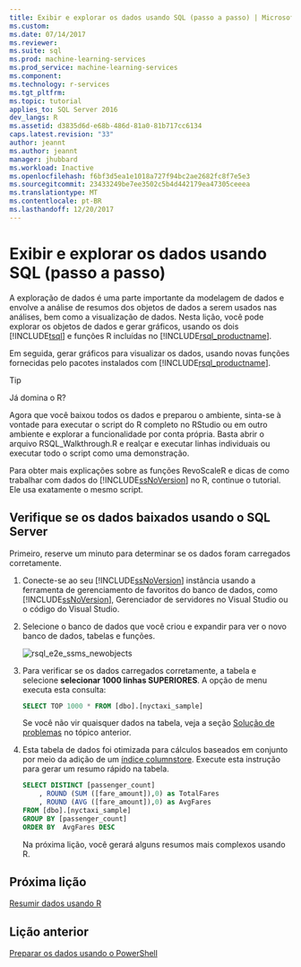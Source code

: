 ```yaml
---
title: Exibir e explorar os dados usando SQL (passo a passo) | Microsoft Docs
ms.custom: 
ms.date: 07/14/2017
ms.reviewer: 
ms.suite: sql
ms.prod: machine-learning-services
ms.prod_service: machine-learning-services
ms.component: 
ms.technology: r-services
ms.tgt_pltfrm: 
ms.topic: tutorial
applies_to: SQL Server 2016
dev_langs: R
ms.assetid: d3835d6d-e68b-486d-81a0-81b717cc6134
caps.latest.revision: "33"
author: jeannt
ms.author: jeannt
manager: jhubbard
ms.workload: Inactive
ms.openlocfilehash: f6bf3d5ea1e1018a727f94bc2ae2682fc8f7e5e3
ms.sourcegitcommit: 23433249be7ee3502c5b4d442179ea47305ceeea
ms.translationtype: MT
ms.contentlocale: pt-BR
ms.lasthandoff: 12/20/2017
---
```

# <a name="view-and-explore-the-data-using-sql-walkthrough"></a>Exibir e explorar os dados usando SQL (passo a passo)

A exploração de dados é uma parte importante da modelagem de dados e envolve a análise de resumos dos objetos de dados a serem usados nas análises, bem como a visualização de dados. Nesta lição, você pode explorar os objetos de dados e gerar gráficos, usando os dois [!INCLUDE[tsql](../../includes/tsql-md.md)] e funções R incluídas no [!INCLUDE[rsql_productname](../../includes/rsql-productname-md.md)].

Em seguida, gerar gráficos para visualizar os dados, usando novas funções fornecidas pelo pacotes instalados com [!INCLUDE[rsql_productname](../../includes/rsql-productname-md.md)].

> [!TIP]
> Já domina o R?
>   
> Agora que você baixou todos os dados e preparou o ambiente, sinta-se à vontade para executar o script do R completo no RStudio ou em outro ambiente e explorar a funcionalidade por conta própria. Basta abrir o arquivo RSQL_Walkthrough.R e realçar e executar linhas individuais ou executar todo o script como uma demonstração.
>   
> Para obter mais explicações sobre as funções RevoScaleR e dicas de como trabalhar com dados do [!INCLUDE[ssNoVersion](../../includes/ssnoversion-md.md)] no R, continue o tutorial. Ele usa exatamente o mesmo script.

## <a name="verify-downloaded-data-using-sql-server"></a>Verifique se os dados baixados usando o SQL Server

Primeiro, reserve um minuto para determinar se os dados foram carregados corretamente.

1. Conecte-se ao seu [!INCLUDE[ssNoVersion](../../includes/ssnoversion-md.md)] instância usando a ferramenta de gerenciamento de favoritos do banco de dados, como [!INCLUDE[ssNoVersion](../../includes/ssnoversion-md.md)], Gerenciador de servidores no Visual Studio ou o código do Visual Studio.

2. Selecione o banco de dados que você criou e expandir para ver o novo banco de dados, tabelas e funções.
  
    ![rsql_e2e_ssms_newobjects](media/rsql-e2e-ssms-newobjects.PNG)
  
3.  Para verificar se os dados carregados corretamente, a tabela e selecione **selecionar 1000 linhas SUPERIORES**. A opção de menu executa esta consulta:

    ```SQL
    SELECT TOP 1000 * FROM [dbo].[nyctaxi_sample]
    ```
    Se você não vir quaisquer dados na tabela, veja a seção [Solução de problemas](walkthrough-prepare-the-data.md) no tópico anterior.

4. Esta tabela de dados foi otimizada para cálculos baseados em conjunto por meio da adição de um [índice columnstore](../../relational-databases/indexes/columnstore-indexes-overview.md). Execute esta instrução para gerar um resumo rápido na tabela.

    ```SQL
    SELECT DISTINCT [passenger_count]
        , ROUND (SUM ([fare_amount]),0) as TotalFares
        , ROUND (AVG ([fare_amount]),0) as AvgFares
    FROM [dbo].[nyctaxi_sample]
    GROUP BY [passenger_count]
    ORDER BY  AvgFares DESC
    ````
    Na próxima lição, você gerará alguns resumos mais complexos usando R.

## <a name="next-lesson"></a>Próxima lição

[Resumir dados usando R](walkthrough-view-and-summarize-data-using-r.md)

## <a name="previous-lesson"></a>Lição anterior

[Preparar os dados usando o PowerShell](walkthrough-prepare-the-data.md)
